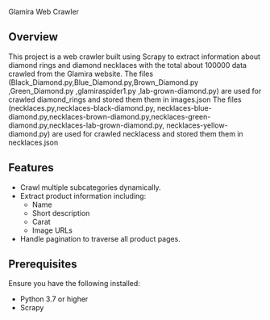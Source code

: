  Glamira Web Crawler
## Overview
This project is a web crawler built using Scrapy to extract information about diamond rings and diamond necklaces with the total about 100000 data crawled from the Glamira website.
The files (Black_Diamond.py,Blue_Diamond.py,Brown_Diamond.py ,Green_Diamond.py ,glamiraspider1.py ,lab-grown-diamond.py) are used for crawled diamond_rings and stored them them in images.json
The files (necklaces.py,necklaces-black-diamond.py, necklaces-blue-diamond.py,necklaces-brown-diamond.py,necklaces-green-diamond.py,necklaces-lab-grown-diamond.py, necklaces-yellow-diamond.py) are used for crawled necklacess and stored them them in necklaces.json
## Features
- Crawl multiple subcategories dynamically.
- Extract product information including:
  - Name
  - Short description
  - Carat
  - Image URLs
- Handle pagination to traverse all product pages.
## Prerequisites
Ensure you have the following installed:
- Python 3.7 or higher
- Scrapy
